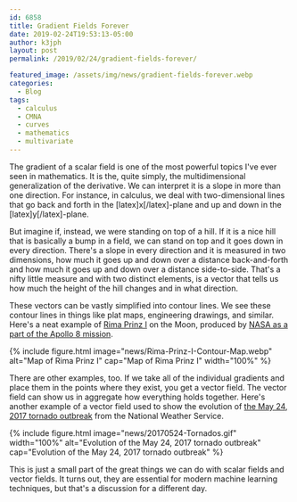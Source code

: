 ```yaml
---
id: 6858
title: Gradient Fields Forever
date: 2019-02-24T19:53:13-05:00
author: k3jph
layout: post
permalink: /2019/02/24/gradient-fields-forever/

featured_image: /assets/img/news/gradient-fields-forever.webp
categories:
  - Blog
tags:
  - calculus
  - CMNA
  - curves
  - mathematics
  - multivariate
---
```

The gradient of a scalar field is one of the most powerful topics
I've ever seen in mathematics. It is the, quite simply, the
multidimensional generalization of the derivative. We can interpret
it is a slope in more than one direction. For instance, in calculus,
we deal with two-dimensional lines that go back and forth in the
[latex]x[/latex]-plane and up and down in the [latex]y[/latex]-plane.

But imagine if, instead, we were standing on top of a hill. If it
is a nice hill that is basically a bump in a field, we can stand
on top and it goes down in every direction. There's a slope in every
direction and it is measured in two dimensions, how much it goes
up and down over a distance back-and-forth and how much it goes up
and down over a distance side-to-side. That's a nifty little measure
and with two distinct elements, is a vector that tells us how much
the height of the hill changes and in what direction.

These vectors can be vastly simplified into contour lines. We see
these contour lines in things like plat maps, engineering drawings,
and similar. Here's a neat example of [Rima Prinz
I](https://svs.gsfc.nasa.gov/4444) on the Moon, produced by [NASA
as a part of the Apollo 8
mission](https://history.nasa.gov/SP-362/ch1.htm).

{% include figure.html image="news/Rima-Prinz-I-Contour-Map.webp" alt="Map of Rima Prinz I" 
   cap="Map of Rima Prinz I" width="100%" %}

There are other examples, too. If we take all of the individual
gradients and place them in the points where they exist, you get a
vector field. The vector field can show us in aggregate how everything
holds together. Here's another example of a vector field used to
show the evolution of [the May 24, 2017 tornado
outbreak](https://www.weather.gov/cae/may_24_2017_event_review.html) from
the National Weather Service.

{% include figure.html image="news/20170524-Tornados.gif" width="100%"
   alt="Evolution of the May 24, 2017 tornado outbreak"
   cap="Evolution of the May 24, 2017 tornado outbreak" %}

This is just a small part of the great things we can do with scalar
fields and vector fields. It turns out, they are essential for
modern machine learning techniques, but that's a discussion for a
different day.
